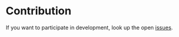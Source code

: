 # Contribution

If you want to participate in development, look up the open [issues](https://github.com/continuous-poker/player-javascript/issues).